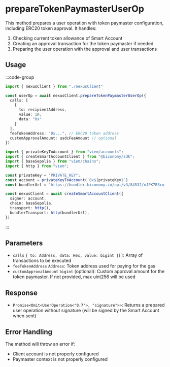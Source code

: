 # prepareTokenPaymasterUserOp

This method prepares a user operation with token paymaster configuration, including ERC20 token approval. It handles:
1. Checking current token allowance of Smart Account
2. Creating an approval transaction for the token paymaster if needed
3. Preparing the user operation with the approval and user transactions

## Usage

:::code-group

```typescript [example.ts]
import { nexusClient } from "./nexusClient"

const userOp = await nexusClient.prepareTokenPaymasterUserOp({
  calls: [
    {
      to: recipientAddress,
      value: 1n,
      data: "0x"
    }
  ],
  feeTokenAddress: "0x...", // ERC20 token address
  customApprovalAmount: usdcFeeAmount // optional
})
```

```typescript [nexusClient.ts] filename="nexusClient.ts"
import { privateKeyToAccount } from "viem/accounts";
import { createSmartAccountClient } from "@biconomy/sdk";
import { baseSepolia } from "viem/chains"; 
import { http } from "viem"; 

const privateKey = "PRIVATE_KEY";
const account = privateKeyToAccount(`0x${privateKey}`)
const bundlerUrl = "https://bundler.biconomy.io/api/v3/84532/nJPK7B3ru.dd7f7861-190d-41bd-af80-6877f74b8f44"; 

const nexusClient = await createSmartAccountClient({
  signer: account, 
  chain: baseSepolia,
  transport: http(), 
  bundlerTransport: http(bundlerUrl), 
})
```


:::

## Parameters

- `calls` `{ to: Address, data: Hex, value: bigint }[]`: Array of transactions to be executed
- `feeTokenAddress` `Address`: Token address used for paying for the gas
- `customApprovalAmount` `bigint` (optional): Custom approval amount for the token paymaster. If not provided, max uint256 will be used

## Response

- `Promise<Omit<UserOperation<"0.7">, "signature">>`: Returns a prepared user operation without signature (will be signed by the Smart Account when sent)

## Error Handling

The method will throw an error if:
- Client account is not properly configured
- Paymaster context is not properly configured